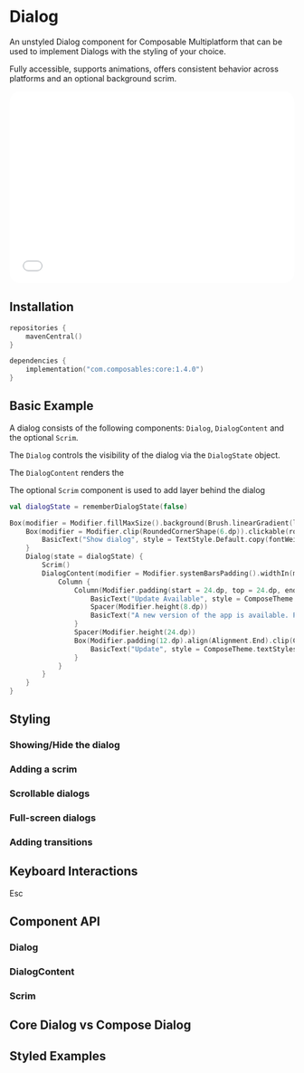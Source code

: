 # Dialog 

An unstyled Dialog component for Composable Multiplatform that can be used to implement Dialogs with the styling of your choice. 

Fully accessible, supports animations, offers consistent behavior across platforms and an optional background scrim.

<div style="position: relative; max-width: 800px; height: 340px; border-radius: 20px; overflow: hidden;">
    <iframe id="demoIframe" style="position: absolute; top: 0; left: 0; width: 100%; height: 100%; border: none;" src="../dialog-demo/index.html" title="Demo" allow="accelerometer; autoplay; clipboard-write; encrypted-media; gyroscope; picture-in-picture; web-share" referrerpolicy="strict-origin-when-cross-origin"></iframe>
</div>

## Installation

```kotlin title="build.gradle.kts"
repositories {
    mavenCentral()
}

dependencies {
    implementation("com.composables:core:1.4.0")
}
```

## Basic Example

A dialog consists of the following components: `Dialog`, `DialogContent` and the optional `Scrim`.

The `Dialog` controls the visibility of the dialog via the `DialogState` object.

The `DialogContent` renders the 

The optional `Scrim` component is used to add layer behind the dialog

```kotlin
val dialogState = rememberDialogState(false)

Box(modifier = Modifier.fillMaxSize().background(Brush.linearGradient(listOf(Color(0xFF4A90E2), Color(0xFF50C9C3)))).padding(vertical = 40.dp), contentAlignment = Alignment.Center) {
    Box(modifier = Modifier.clip(RoundedCornerShape(6.dp)).clickable(role = Role.Button) { dialogState.visible = true }.background(Color.White).padding(horizontal = 14.dp, vertical = 10.dp)) {
        BasicText("Show dialog", style = TextStyle.Default.copy(fontWeight = FontWeight(500)))
    }
    Dialog(state = dialogState) {
        Scrim()
        DialogContent(modifier = Modifier.systemBarsPadding().widthIn(min = 280.dp, max = 560.dp).padding(20.dp).clip(ComposeTheme.shapes.roundXL).border(1.dp, ComposeTheme.colors.gray100, ComposeTheme.shapes.roundXL).background(Color.White), enter = fadeIn(), exit = fadeOut()) {
            Column {
                Column(Modifier.padding(start = 24.dp, top = 24.dp, end = 24.dp)) {
                    BasicText("Update Available", style = ComposeTheme.textStyles.base.copy(fontWeight = FontWeight.Medium))
                    Spacer(Modifier.height(8.dp))
                    BasicText("A new version of the app is available. Please update to the latest version.", style = ComposeTheme.textStyles.base.copy(color = ComposeTheme.colors.gray900))
                }
                Spacer(Modifier.height(24.dp))
                Box(Modifier.padding(12.dp).align(Alignment.End).clip(ComposeTheme.shapes.round).clickable(role = Role.Button) { /* TODO */ }.padding(horizontal = 12.dp, vertical = 8.dp)) {
                    BasicText("Update", style = ComposeTheme.textStyles.base.copy(color = ComposeTheme.colors.blue500))
                }
            }
        }
    }
}
```

## Styling

### Showing/Hide the dialog
### Adding a scrim
### Scrollable dialogs
### Full-screen dialogs
### Adding transitions

## Keyboard Interactions
Esc

## Component API
### Dialog
### DialogContent
### Scrim

## Core Dialog vs Compose Dialog

## Styled Examples

